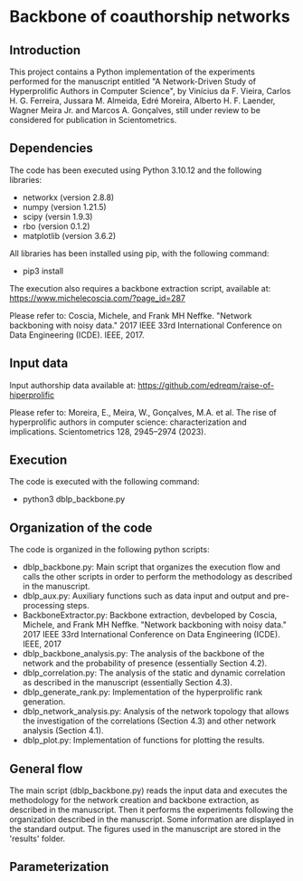 # Backbone of coauthorship networks

## Introduction
This project contains a Python implementation of the experiments performed for the manuscript entitled "A Network-Driven Study of Hyperprolific Authors in Computer Science", by Vinícius da F. Vieira, Carlos H. G. Ferreira, Jussara M. Almeida, Edré Moreira, Alberto H. F. Laender, Wagner Meira Jr. and Marcos A. Gonçalves, still under review to be considered for publication in Scientometrics.

## Dependencies
The code has been executed using Python 3.10.12 and the following libraries:
- networkx (version 2.8.8)
- numpy (version 1.21.5)
- scipy (versin 1.9.3)
- rbo (version 0.1.2)
- matplotlib (version 3.6.2)

All libraries has been installed using pip, with the following command:
- pip3 install <library>

The execution also requires a backbone extraction script, available at: https://www.michelecoscia.com/?page_id=287

Please refer to:
Coscia, Michele, and Frank MH Neffke. "Network backboning with noisy data." 2017 IEEE 33rd International Conference on Data Engineering (ICDE). IEEE, 2017.

## Input data
Input authorship data available at: https://github.com/edreqm/raise-of-hiperprolific

Please refer to:
Moreira, E., Meira, W., Gonçalves, M.A. et al. The rise of hyperprolific authors in computer science: characterization and implications. Scientometrics 128, 2945–2974 (2023). 

## Execution
The code is executed with the following command:
- python3 dblp_backbone.py

## Organization of the code
The code is organized in the following python scripts:
- dblp_backbone.py: Main script that organizes the execution flow and calls the other scripts in order to perform the methodology as described in the manuscript.
- dblp_aux.py: Auxiliary functions such as data input and output and pre-processing steps.
- BackboneExtractor.py: Backbone extraction, devbeloped by Coscia, Michele, and Frank MH Neffke. "Network backboning with noisy data." 2017 IEEE 33rd International Conference on Data Engineering (ICDE). IEEE, 2017
- dblp_backbone_analysis.py: The analysis of the backbone of the network and the probability of presence (essentially Section 4.2).
- dblp_correlation.py: The analysis of the static and dynamic correlation as described in the manuscript (essentially Section 4.3).
- dblp_generate_rank.py: Implementation of the hyperprolific rank generation.
- dblp_network_analysis.py: Analysis of the network topology that allows the investigation of the correlations (Section 4.3) and other network analysis (Section 4.1).
- dblp_plot.py: Implementation of functions for plotting the results.

## General flow
The main script (dblp_backbone.py) reads the input data and executes the methodology for the network creation and backbone extraction, as described in the manuscript. Then it performs the experiments following the organization described in the manuscript. Some information are displayed in the standard output. The figures used in the manuscript are stored in the 'results' folder.

## Parameterization
